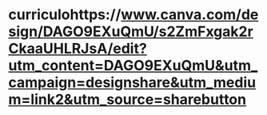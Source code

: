 # curriculohttps://www.canva.com/design/DAGO9EXuQmU/s2ZmFxgak2rCkaaUHLRJsA/edit?utm_content=DAGO9EXuQmU&utm_campaign=designshare&utm_medium=link2&utm_source=sharebutton
